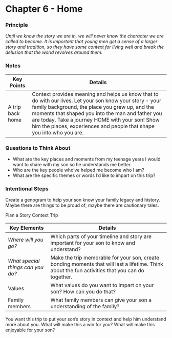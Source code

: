 # Chapter 6 - Home

### Principle

*Until we know the story we are in, we will never know the character we are called to become. It is important that young men get a sense of a larger story and tradition, so they have some context for living well and break the delusion that the world revolves around them.* 

### Notes

| Key Points       | Details                                                                                                                                                                                                                                                                                                                                    |
| ---------------- | ------------------------------------------------------------------------------------------------------------------------------------------------------------------------------------------------------------------------------------------------------------------------------------------------------------------------------------------ |
| A trip back home | Context provides meaning and helps us know that to do with our lives. Let your son know your story - your family background, the place you grew up, and the moments that shaped you into the man and father you are today. Take a journey HOME with your son! Show him the places, experiences and people that shape you into who you are. |

### Questions to Think About

- What are the key places and moments from my teenage years I would want to share with my son so he understands me better.
- Who are the key people who’ve helped me become who I am?
- What are the specific themes or words I’d like to impart on this trip?

### Intentional Steps

Create a genogram to help your son know your family legacy and history. Maybe there are things to be proud of; maybe there are cautionary tales. 

Plan a Story Context Trip

| Key Elements | Details |
| --- | --- |
| *Where will you go?* | Which parts of your timeline and story are important for your son to know and understand? |
| *What special things can you do?* | Make the trip memorable for your son, create bonding moments that will last a lifetime. Think about the fun activities that you can do together. |
| Values | What values do you want to impart on your son? How can you do that? |
| Family members | What family members can give your son a understanding of the family? |

You want this trip to put your son’s story in context and help him understand more about you. What will make this a win for you? What will make this enjoyable for your son?